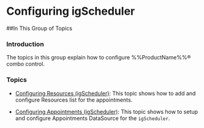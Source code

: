 ﻿<!--
|metadata|
{
    "fileName": "igscheduler-configuring",
    "controlName": "igScheduler",
    "tags": []
}
|metadata|
-->

# Configuring igScheduler



##In This Group of Topics


### Introduction

The topics in this group explain how to configure %%ProductName%%® combo control.

### Topics

-	[Configuring Resources (igScheduler)](igScheduler-Configure-Resources.html): This topic shows how to add and configure Resources list for the appointments.

-	[Configuring Appointments (igScheduler)](igScheduler-Configure-Appointments.html): This topic shows how to setup and configure Appointments DataSource for the `igScheduler`.